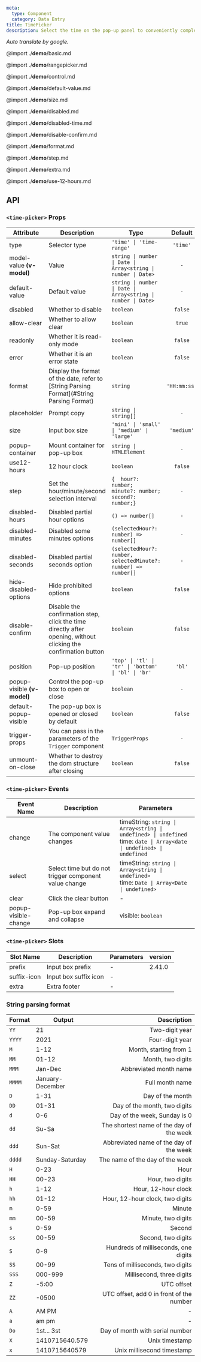 ```yaml
meta:
  type: Component
  category: Data Entry
title: TimePicker
description: Select the time on the pop-up panel to conveniently complete the time input control.
```

*Auto translate by google.*

@import ./__demo__/basic.md

@import ./__demo__/rangepicker.md

@import ./__demo__/control.md

@import ./__demo__/default-value.md

@import ./__demo__/size.md

@import ./__demo__/disabled.md

@import ./__demo__/disabled-time.md

@import ./__demo__/disable-confirm.md

@import ./__demo__/format.md

@import ./__demo__/step.md

@import ./__demo__/extra.md

@import ./__demo__/use-12-hours.md

## API


### `<time-picker>` Props

|Attribute|Description|Type|Default|
|---|---|---|:---:|
|type|Selector type|`'time' \| 'time-range'`|`'time'`|
|model-value **(v-model)**|Value|`string \| number \| Date \| Array<string \| number \| Date>`|`-`|
|default-value|Default value|`string \| number \| Date \| Array<string \| number \| Date>`|`-`|
|disabled|Whether to disable|`boolean`|`false`|
|allow-clear|Whether to allow clear|`boolean`|`true`|
|readonly|Whether it is read-only mode|`boolean`|`false`|
|error|Whether it is an error state|`boolean`|`false`|
|format|Display the format of the date, refer to [String Parsing Format](#String Parsing Format)|`string`|`'HH:mm:ss'`|
|placeholder|Prompt copy|`string \| string[]`|`-`|
|size|Input box size|`'mini' \| 'small' \| 'medium' \| 'large'`|`'medium'`|
|popup-container|Mount container for pop-up box|`string \| HTMLElement`|`-`|
|use12-hours|12 hour clock|`boolean`|`false`|
|step|Set the hour/minute/second selection interval|`{  hour?: number;  minute?: number;  second?: number;}`|`-`|
|disabled-hours|Disabled partial hour options|`() => number[]`|`-`|
|disabled-minutes|Disabled some minutes options|`(selectedHour?: number) => number[]`|`-`|
|disabled-seconds|Disabled partial seconds option|`(selectedHour?: number, selectedMinute?: number) => number[]`|`-`|
|hide-disabled-options|Hide prohibited options|`boolean`|`false`|
|disable-confirm|Disable the confirmation step, click the time directly after opening, without clicking the confirmation button|`boolean`|`false`|
|position|Pop-up position|`'top' \| 'tl' \| 'tr' \| 'bottom' \| 'bl' \| 'br'`|`'bl'`|
|popup-visible **(v-model)**|Control the pop-up box to open or close|`boolean`|`-`|
|default-popup-visible|The pop-up box is opened or closed by default|`boolean`|`false`|
|trigger-props|You can pass in the parameters of the `Trigger` component|`TriggerProps`|`-`|
|unmount-on-close|Whether to destroy the dom structure after closing|`boolean`|`false`|
### `<time-picker>` Events

|Event Name|Description|Parameters|
|---|---|---|
|change|The component value changes|timeString: `string \| Array<string \| undefined> \| undefined`<br>time: `date \| Array<date \| undefined> \| undefined`|
|select|Select time but do not trigger component value change|timeString: `string \| Array<string \| undefined>`<br>time: `Date \| Array<Date \| undefined>`|
|clear|Click the clear button|-|
|popup-visible-change|Pop-up box expand and collapse|visible: `boolean`|
### `<time-picker>` Slots

|Slot Name|Description|Parameters|version|
|---|---|---|:---|
|prefix|Input box prefix|-|2.41.0|
|suffix-icon|Input box suffix icon|-||
|extra|Extra footer|-||



### String parsing format

Format|Output|Description
---|---|---:
`YY`|21|Two-digit year
`YYYY`|2021|Four-digit year
`M`|1-12|Month, starting from 1
`MM`|01-12|Month, two digits
`MMM`|Jan-Dec|Abbreviated month name
`MMMM`|January-December|Full month name
`D`|1-31|Day of the month
`DD`|01-31|Day of the month, two digits
`d`|0-6|Day of the week, Sunday is 0
`dd`|Su-Sa|The shortest name of the day of the week
`ddd`|Sun-Sat|Abbreviated name of the day of the week
`dddd`|Sunday-Saturday|The name of the day of the week
`H`|0-23|Hour
`HH`|00-23|Hour, two digits
`h`|1-12|Hour, 12-hour clock
`hh`|01-12|Hour, 12-hour clock, two digits
`m`|0-59|Minute
`mm`|00-59|Minute, two digits
`s`|0-59|Second
`ss`|00-59|Second, two digits
`S`|0-9|Hundreds of milliseconds, one digits
`SS`|00-99|Tens of milliseconds, two digits
`SSS`|000-999|Millisecond, three digits
`Z`|-5:00|UTC offset
`ZZ`|-0500|UTC offset, add 0 in front of the number
`A`|AM PM|-
`a`|am pm|-
`Do`|1st... 3st|Day of month with serial number
`X`|1410715640.579|Unix timestamp
`x`|1410715640579|Unix millisecond timestamp
